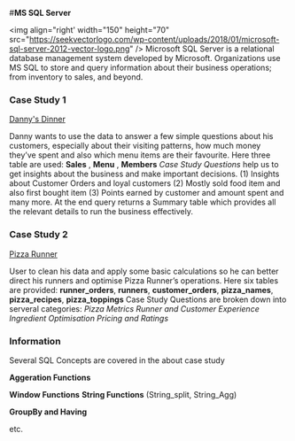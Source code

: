 #**MS SQL Server**

<img align="right' width="150" height="70" src="https://seekvectorlogo.com/wp-content/uploads/2018/01/microsoft-sql-server-2012-vector-logo.png" />
Microsoft SQL Server is a relational database management system developed by Microsoft.
Organizations use MS SQL to store and query information about their business operations;
from inventory to sales, and beyond.

### **Case Study 1**
[Danny's Dinner](https://8weeksqlchallenge.com/case-study-1/)

Danny wants to use the data to answer a few simple questions about his customers, especially about their visiting patterns, how much money they’ve spent and also which menu items are their favourite. 
Here three table are used: **Sales** , **Menu** , **Members**
*Case Study Questions* help us to get insights about the business and make important decisions.
(1) Insights about Customer Orders and loyal customers
(2) Mostly sold food item and also first bought item
(3) Points earned by customer and amount spent
and many more.
At the end query returns a Summary table which provides all the relevant details to run the business effectively.

### **Case Study 2**
[Pizza Runner](https://8weeksqlchallenge.com/case-study-2/)

User to clean his data and apply some basic calculations so he can better direct his runners and optimise Pizza Runner’s operations.
Here six tables are provided: **runner_orders**, **runners**, **customer_orders**, **pizza_names**, **pizza_recipes**, **pizza_toppings**
Case Study Questions are broken down into serveral categories:
*Pizza Metrics*
*Runner and Customer Experience*
*Ingredient Optimisation*
*Pricing and Ratings*

### **Information**
Several SQL Concepts are covered in the about case study

**Aggeration Functions**

**Window Functions**
**String Functions** (String_split, String_Agg)

**GroupBy and Having**

etc.


